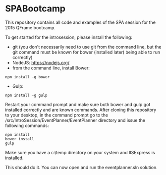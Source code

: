 # SPABootcamp

This repository contains all code and examples of the SPA session for the 2015 QFrame bootcamp. 

To get started for the introsession, please install the following:

* git (you don't necessarily need to use git from the command line, but the git command must be known for bower (installed later) being able to run correctly)
* NodeJS: https://nodejs.org/
* from the command line, install Bower:

```
npm install -g bower
```

* Gulp:
```
npm install -g gulp
```

Restart your command prompt and make sure both bower and gulp got installed correctly and are known commands. 
After cloning this repository to your desktop, in the command prompt go to the /src/IntroSession/EventPlanner/EventPlanner directory and issue the following commands:

```
npm install
bower install
gulp
```

Make sure you have a c:\temp directory on your system and IISExpress is installed. 

This should do it. You can now open and run the eventplanner.sln solution. 
